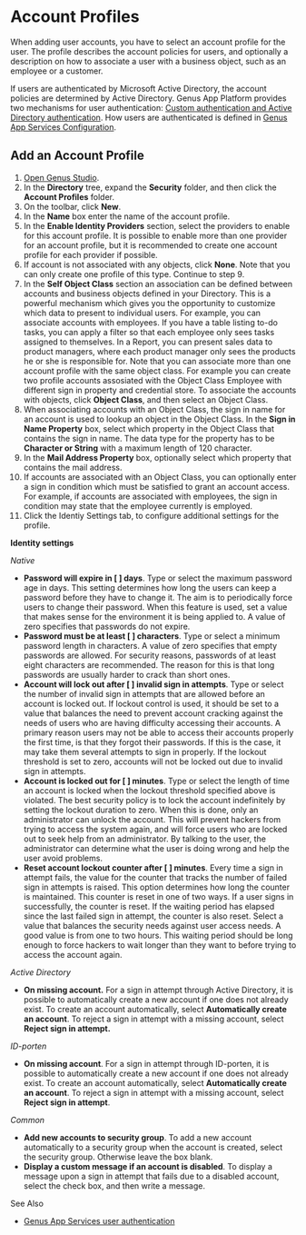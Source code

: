 # Account Profiles

When adding user accounts, you have to select an account profile for the user. The profile describes the account policies for users, and optionally a description on how to associate a user with a business object, such as an employee or a customer.

If users are authenticated by Microsoft Active Directory, the account policies are determined by Active Directory. Genus App Platform provides two mechanisms for user authentication: [Custom authentication and Active Directory authentication](../logic/action-orchestration/actions/effects/genus-app-services-user-authentication.md "Genus App Services User Authentication"). How users are authenticated is defined in [Genus App Services Configuration](../../installation-and-configuration/configure-and-maintain-genus-server.md).


## Add an Account Profile

1.  [Open Genus Studio](../getting-started/how-to-open-genus-studio.md).
2.  In the **Directory** tree, expand the **Security** folder, and then click the **Account Profiles** folder.
3.  On the toolbar, click **New**.
4.  In the **Name** box enter the name of the account profile.
5.  In the **Enable Identity Providers** section, select the providers to enable for this account profile. It is possible to enable more than one provider for an account profile, but it is recommended to create one account profile for each provider if possible.
6.  If account is not associated with any objects, click **None**. Note that you can only create one profile of this type. Continue to step 9\.
7.  In the **Self Object Class** section an association can be defined between accounts and business objects defined in your Directory. This is a powerful mechanism which gives you the opportunity to customize which data to present to individual users. For example, you can associate accounts with employees. If you have a table listing to-do tasks, you can apply a filter so that each employee only sees tasks assigned to themselves. In a Report, you can present sales data to product managers, where each product manager only sees the products he or she is responsible for. Note that you can associate more than one account profile with the same object class. For example you can create two profile accounts assosiated with the Object Class Employee with different sign in property and credential store. To associate the accounts with objects, click **Object Class**, and then select an Object Class.
8.  When associating accounts with an Object Class, the sign in name for an account is used to lookup an object in the Object Class. In the **Sign in Name Property** box, select which property in the Object Class that contains the sign in name. The data type for the property has to be **Character or String** with a maximum length of 120 character.
9.  In the **Mail Address Property** box, optionally select which property that contains the mail address.
10.  If accounts are associated with an Object Class, you can optionally enter a sign in condition which must be satisfied to grant an account access. For example, if accounts are associated with employees, the sign in condition may state that the employee currently is employed.
11.  Click the Identiy Settings tab, to configure additional settings for the profile.

**Identity settings**

_Native_

*   **Password will expire in [ ] days**. Type or select the maximum password age in days. This setting determines how long the users can keep a password before they have to change it. The aim is to periodically force users to change their password. When this feature is used, set a value that makes sense for the environment it is being applied to. A value of zero specifies that passwords do not expire.
*   **Password must be at least [ ] characters**. Type or select a minimum password length in characters. A value of zero specifies that empty passwords are allowed. For security reasons, passwords of at least eight characters are recommended. The reason for this is that long passwords are usually harder to crack than short ones.
*   **Account will lock out after [ ] invalid sign in attempts**. Type or select the number of invalid sign in attempts that are allowed before an account is locked out. If lockout control is used, it should be set to a value that balances the need to prevent account cracking against the needs of users who are having difficulty accessing their accounts. A primary reason users may not be able to access their accounts properly the first time, is that they forgot their passwords. If this is the case, it may take them several attempts to sign in properly. If the lockout threshold is set to zero, accounts will not be locked out due to invalid sign in attempts.
*   **Account is locked out for [ ] minutes**. Type or select the length of time an account is locked when the lockout threshold specified above is violated. The best security policy is to lock the account indefinitely by setting the lockout duration to zero. When this is done, only an administrator can unlock the account. This will prevent hackers from trying to access the system again, and will force users who are locked out to seek help from an administrator. By talking to the user, the administrator can determine what the user is doing wrong and help the user avoid problems.
*   **Reset account lockout counter after [ ] minutes**. Every time a sign in attempt fails, the value for the counter that tracks the number of failed sign in attempts is raised. This option determines how long the counter is maintained. This counter is reset in one of two ways. If a user signs in successfully, the counter is reset. If the waiting period has elapsed since the last failed sign in attempt, the counter is also reset. Select a value that balances the security needs against user access needs. A good value is from one to two hours. This waiting period should be long enough to force hackers to wait longer than they want to before trying to access the account again.

_Active Directory_

*   **On missing account.** For a sign in attempt through Active Directory, it is possible to automatically create a new account if one does not already exist. To create an account automatically, select **Automatically create an account**. To reject a sign in attempt with a missing account, select **Reject sign in attempt.**

_ID-porten_

*   **On missing account**. For a sign in attempt through ID-porten, it is possible to automatically create a new account if one does not already exist. To create an account automatically, select **Automatically create an account**. To reject a sign in attempt with a missing account, select **Reject sign in attempt**.

_Common_

*   **Add new accounts to security group**. To add a new account automatically to a security group when the account is created, select the security group. Otherwise leave the box blank.
*   **Display a custom message if an account is disabled**. To display a message upon a sign in attempt that fails due to a disabled account, select the check box, and then write a message.



See Also

* [Genus App Services user authentication](../logic/action-orchestration/actions/effects/genus-app-services-user-authentication.md)
